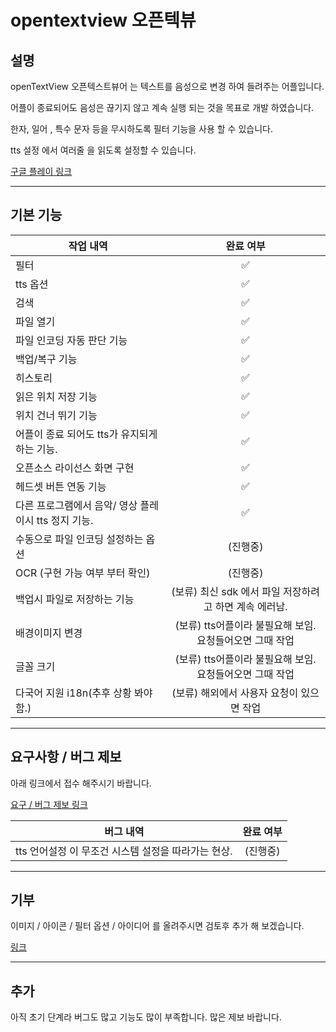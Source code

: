 # opentextview 오픈텍뷰 

## 설명 

openTextView 오픈텍스트뷰어 는 텍스트를 음성으로 변경 하여 들려주는 어플입니다. 

어플이 종료되어도 음성은 끊기지 않고 계속 실행 되는 것을 목표로 개발 하였습니다. 

한자, 일어 , 특수 문자 등을 무시하도록 필터 기능을 사용 할 수 있습니다. 

tts 설정 에서 여러줄 을 읽도록 설정할 수 있습니다.

[구글 플레이 링크](https://play.google.com/store/apps/details?id=com.khjde.opentextview)


---
## 기본 기능

| 작업 내역                                              | 완료 여부     
| -------                                               | :-------:  
| 필터                                                   | ✅         
| tts 옵션                                               | ✅       
| 검색                                                   | ✅        
| 파일 열기                                              | ✅        
| 파일 인코딩 자동 판단 기능                                | ✅        
| 백업/복구 기능                                           | ✅        
| 히스토리                                                 | ✅        
| 읽은 위치 저장 기능                                       | ✅        
| 위치 건너 뛰기 기능                                       | ✅        
| 어플이 종료 되어도 tts가 유지되게 하는 기능.                 | ✅        
| 오픈소스 라이선스 화면 구현                                | ✅
| 헤드셋 버튼 연동 기능                                          | ✅
| 다른 프로그램에서 음악/ 영상 플레이시 tts 정지 기능.          | ✅
| 수동으로 파일 인코딩 설정하는 옵션                           | (진행중) 
| OCR (구현 가능 여부 부터 확인)                              | (진행중)
| 백업시 파일로 저장하는 기능                               | (보류) 최신 sdk 에서 파일 저장하려고 하면 계속 에러남. 
| 배경이미지 변경                                           | (보류) tts어플이라 불필요해 보임. 요청들어오면 그때 작업 
| 글꼴 크기                                                 | (보류)  tts어플이라 불필요해 보임. 요청들어오면 그때 작업  
| 다국어 지원 i18n(추후 상황 봐야함.)                             | (보류) 해외에서 사용자 요청이 있으면 작업

---
## 요구사항 / 버그 제보 
아래 링크에서 접수 해주시기 바랍니다. 

[요구 / 버그 제보 링크](https://github.com/khjde1207/openTextView/issues)

| 버그 내역                                              | 완료 여부     
| -------                                               | :-------:  
| tts 언어설정 이 무조건 시스템 설정을 따라가는 현상.          |  (진행중)

---
## 기부 
이미지 / 아이콘 / 필터 옵션 / 아이디어 를 올려주시면 검토후 추가 해 보겠습니다. 

[링크](https://github.com/khjde1207/openTextView/issues)

---
## 추가
아직 초기 단계라 버그도 많고 기능도 많이 부족합니다. 많은 제보 바랍니다. 
